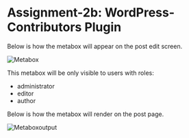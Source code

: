 Assignment-2b: WordPress-Contributors Plugin
===
Below is how the metabox will appear on the post edit screen.

![Metabox](https://lh4.googleusercontent.com/2oHd31Vka2ApBEKTwG5_fNvkwpf96Y6-SCtTqhFkLqR9vYFXV8vviSJmrsRSj4QKhNQvNxZXREyRKTg=w1309-h681-rw)

This metabox will be only visible to users with roles:
* administrator
* editor
* author

Below is how the metabox will render on the post page.

![Metaboxoutput](https://lh3.googleusercontent.com/QR1mP-py1BNMQhaew8Ss7v-F0_JzSkwe5Ex2zcwJccLn3HfLzDLvxWNXTG9TT9X9P4KLcyln_iMb33s=w1309-h681)
